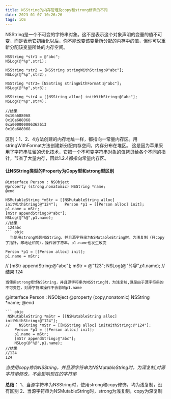 ```yaml
---
title: NSString的内存管理及copy和strong修饰的不同
date: 2023-01-07 10:26:26
tags: iOS
---
```


NSString是一个不可变的字符串对象。这不是表示这个对象声明的变量的值不可变，而是表示它初始化以后，你不能改变该变量所分配的内存中的值，但你可以重新分配该变量所处的内存空间。
``` objc
NSString *str1 = @"abc";
NSLog(@"%p",str1);

NSString *str2 = [NSString stringWithString:@"abc"];
NSLog(@"%p",str2);

NSString *str3= [NSString stringWithFormat:@"abc"];
NSLog(@"%p",str3);

NSString *str4 = [[NSString alloc] initWithString:@"abc"];
NSLog(@"%p",str4);

//结果
0x10a688068
0x10a688068
0xa000000006362613
0x10a688068
```
区别：1、2、4方法创建的内存地址一样，都指向一常量内存区。用stringWithFormat方法创建新分配内存空间，内存分布在堆区。
这是因为苹果采用了字符串驻留的优化技术，它把一个不可变字符串对象的值拷贝给各个不同的指针，节省了大量内存，因此1.2.4都指向常量内存区。

#### 让NSString类型的Property为Copy型和strong型区别
``` objc
@interface Person : NSObject
@property (strong,nonatomic) NSString *name;
@end
```
```
NSMutableString *mStr = [[NSMutableString alloc] initWithString:@"124"];   Person *p1 = [[Person alloc] init];
p1.name = mStr;
[mStr appendString:@"abc"];
NSLog(@"%@",p1.name);
//结果
 124abc
``` objc
  当使用strong修饰NSString，并且源字符串为NSMutableString时，为浅复制（只copy了指针，即地址相同），操作源字符串，p1.name也发生改变 
```
    Person *p1 = [[Person alloc] init];
    p1.name = mStr;
//    [mStr appendString:@"abc"];
    mStr = @"123";
    NSLog(@"%@",p1.name);
//结果
 124
``` objc
当使用strong修饰NSString，并且源字符串为NSString时，为浅复制,但是由于源字符串的不可变性，对源字符串操作不会影响p1.name
```
@interface Person : NSObject
@property (copy,nonatomic) NSString *name;
@end
```
``` objc
 NSMutableString *mStr = [[NSMutableString alloc] initWithString:@"124"];
//    NSString *mStr = [[NSString alloc] initWithString:@"124"];
    Person *p1 = [[Person alloc] init];
    p1.name = mStr;
    [mStr appendString:@"abc"];
    NSLog(@"%@",p1.name);
//结果
//124
124
``` 
*当使用copy修饰NSString，并且源字符串为NSMutableString时，为深复制,对源字符串修改，不会影响现在的字符串*

**总结**：
1、当源字符串为NSString时，使用strong和copy修饰，均为浅复制，没有区别
2、当源字符串为NSMutableString时，strong为浅复制，copy为深复制

